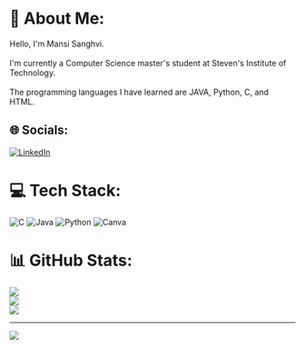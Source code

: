 # 💫 About Me:
Hello, I'm Mansi Sanghvi.<br><br>I'm currently a Computer Science master's student at Steven's Institute of Technology.<br><br>The programming languages I have learned are JAVA, Python, C, and HTML. 


## 🌐 Socials:
[![LinkedIn](https://img.shields.io/badge/LinkedIn-%230077B5.svg?logo=linkedin&logoColor=white)](https://linkedin.com/in/https://www.linkedin.com/in/mansi-sanghvi-2a900b70/) 

# 💻 Tech Stack:
![C](https://img.shields.io/badge/c-%2300599C.svg?style=for-the-badge&logo=c&logoColor=white) ![Java](https://img.shields.io/badge/java-%23ED8B00.svg?style=for-the-badge&logo=openjdk&logoColor=white) ![Python](https://img.shields.io/badge/python-3670A0?style=for-the-badge&logo=python&logoColor=ffdd54) ![Canva](https://img.shields.io/badge/Canva-%2300C4CC.svg?style=for-the-badge&logo=Canva&logoColor=white)
# 📊 GitHub Stats:
![](https://github-readme-stats.vercel.app/api?username=mansisanghvi&theme=dark&hide_border=false&include_all_commits=false&count_private=false)<br/>
![](https://github-readme-streak-stats.herokuapp.com/?user=mansisanghvi&theme=dark&hide_border=false)<br/>
![](https://github-readme-stats.vercel.app/api/top-langs/?username=mansisanghvi&theme=dark&hide_border=false&include_all_commits=false&count_private=false&layout=compact)

---
[![](https://visitcount.itsvg.in/api?id=mansisanghvi&icon=0&color=0)](https://visitcount.itsvg.in)

<!-- Proudly created with GPRM ( https://gprm.itsvg.in ) -->
